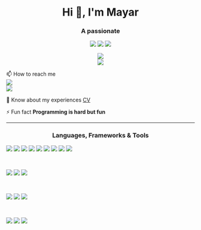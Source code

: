 <h1 align="center">Hi 👋, I'm Mayar</h1>

<div align="center">

<h3 align="center">A passionate</h3>

![](https://img.shields.io/badge/Software_Engineer-ffcb33?style=flat)  ![](https://img.shields.io/badge/Full_Stack_.NET_Developer-ffcb33?style=flat)  ![](https://img.shields.io/badge/Data_Scientist-ffcb33?style=flat)  

[![](https://img.shields.io/badge/website-ebdcff?style=for-the-badge&logo=About.me&logoColor=black)](http://mayaramein.com/)  
[![](https://img.shields.io/badge/LinkedIn-ebdcff?style=for-the-badge&logo=linkedin&logoColor=black)](https://linkedin.com/in/mayaramein)  

</div>


📫 How to reach me  
[![](https://img.shields.io/badge/Email_Outlook-ebdcff?style=flat&logo=microsoft-outlook&logoColor=black)](mailto:mayaramein@outlook.com)  
[![](https://img.shields.io/badge/Website-ebdcff?style=flat&logo=About.me&logoColor=black)](https://mayaramein.com/contact)  

📄 Know about my experiences [CV](https://mayaramein.com/resume)  

⚡ Fun fact **Programming is hard but fun**  

---

<h3 align="center">Languages, Frameworks & Tools</h3>

<p align="center">

![](https://img.shields.io/badge/C%23-239120?style=for-the-badge&logo=c-sharp&logoColor=white)
![](https://img.shields.io/badge/.NET-5C2D91?style=for-the-badge&logo=.net&logoColor=white)
![](https://img.shields.io/badge/ASP.NET_Core-512BD4?style=for-the-badge&logo=dotnet&logoColor=white)
![](https://img.shields.io/badge/Entity_Framework_Core-512BD4?style=for-the-badge&logo=dotnet&logoColor=white)
![](https://img.shields.io/badge/CQRS-006272?style=for-the-badge&logo=architecture&logoColor=white)
![](https://img.shields.io/badge/Event_Sourcing-0A66C2?style=for-the-badge&logo=apachekafka&logoColor=white)
![](https://img.shields.io/badge/Apache_Kafka-231F20?style=for-the-badge&logo=apachekafka&logoColor=white)
![](https://img.shields.io/badge/Domain_Driven_Design-ff6600?style=for-the-badge&logo=ddd&logoColor=white)
![](https://img.shields.io/badge/Clean_Architecture-336791?style=for-the-badge&logo=archlinux&logoColor=white)

<br/>

![](https://img.shields.io/badge/SQL_Server-CC2927?style=for-the-badge&logo=microsoftsqlserver&logoColor=white)
![](https://img.shields.io/badge/NoSQL-MongoDB-green?style=for-the-badge&logo=mongodb&logoColor=white)
![](https://img.shields.io/badge/Redis-D92C27?style=for-the-badge&logo=redis&logoColor=white)

<br/>

![](https://img.shields.io/badge/JavaScript-F7DF1E?style=for-the-badge&logo=JavaScript&logoColor=black)
![](https://img.shields.io/badge/TypeScript-007ACC?style=for-the-badge&logo=typescript&logoColor=white)
![](https://img.shields.io/badge/Angular-DD0031?style=for-the-badge&logo=angular&logoColor=white)

<br/>

![](https://img.shields.io/badge/Docker-2496ED?style=for-the-badge&logo=docker&logoColor=white)
![](https://img.shields.io/badge/Kubernetes-326CE5?style=for-the-badge&logo=kubernetes&logoColor=white)
![](https://img.shields.io/badge/Azure-0078D4?style=for-the-badge&logo=microsoftazure&logoColor=white)

</p>




